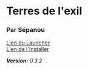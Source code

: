 # Terres de l'exil

### Par Sépanou

[Lien du Launcher](https://github.com/sepanou/Launcher) \
[Lien de l'Installer](https://github.com/sepanou/Installer/releases)

*__Version:__ 0.3.2*
